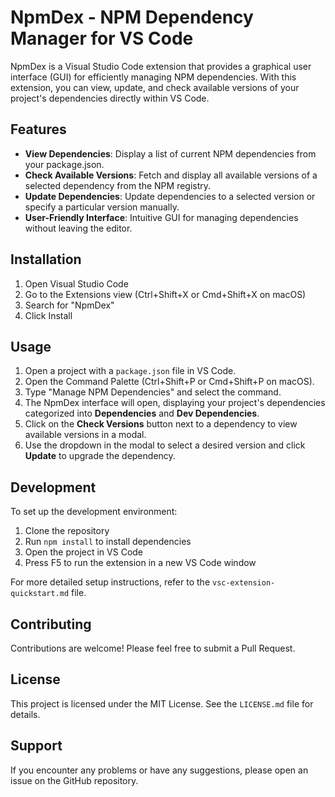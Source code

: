 # NpmDex - NPM Dependency Manager for VS Code

NpmDex is a Visual Studio Code extension that provides a graphical user interface (GUI) for efficiently managing NPM dependencies. With this extension, you can view, update, and check available versions of your project's dependencies directly within VS Code.

## Features

- **View Dependencies**: Display a list of current NPM dependencies from your package.json.
- **Check Available Versions**: Fetch and display all available versions of a selected dependency from the NPM registry.
- **Update Dependencies**: Update dependencies to a selected version or specify a particular version manually.
- **User-Friendly Interface**: Intuitive GUI for managing dependencies without leaving the editor.

## Installation

1. Open Visual Studio Code
2. Go to the Extensions view (Ctrl+Shift+X or Cmd+Shift+X on macOS)
3. Search for "NpmDex"
4. Click Install

## Usage

1. Open a project with a `package.json` file in VS Code.
2. Open the Command Palette (Ctrl+Shift+P or Cmd+Shift+P on macOS).
3. Type "Manage NPM Dependencies" and select the command.
4. The NpmDex interface will open, displaying your project's dependencies categorized into **Dependencies** and **Dev Dependencies**.
5. Click on the **Check Versions** button next to a dependency to view available versions in a modal.
6. Use the dropdown in the modal to select a desired version and click **Update** to upgrade the dependency.

## Development

To set up the development environment:

1. Clone the repository
2. Run `npm install` to install dependencies
3. Open the project in VS Code
4. Press F5 to run the extension in a new VS Code window

For more detailed setup instructions, refer to the `vsc-extension-quickstart.md` file.


## Contributing

Contributions are welcome! Please feel free to submit a Pull Request.

## License

This project is licensed under the MIT License. See the `LICENSE.md` file for details.

## Support

If you encounter any problems or have any suggestions, please open an issue on the GitHub repository.

